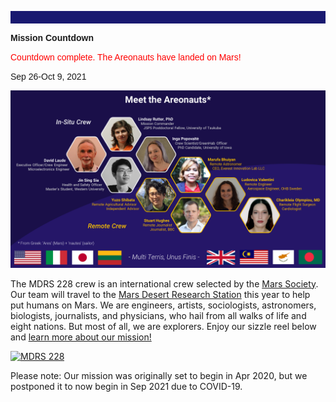 <p align="center" style="padding: 10px; color: Gainsboro; background-color: MidnightBlue">
  
<font face="arial"><b>Mission Countdown</b><br></font>
  
<font face="arial" style="color:red">Countdown complete. The Areonauts have landed on Mars!</b><br></font>

<font face="arial">Sep 26-Oct 9, 2021</font>
</p>

![Image description](Crew.png)

The MDRS 228 crew is an international crew selected by the [Mars Society](https://www.marssociety.org/). Our team will travel to the [Mars Desert Research Station](https://mdrs.marssociety.org/about-the-mdrs/) this year to help put humans on Mars. We are engineers, artists, sociologists, astronomers, biologists, journalists, and physicians, who hail from all walks of life and eight nations. But most of all, we are explorers. Enjoy our sizzle reel below and [learn more about our mission!](mission.md)

[![MDRS 228](https://raw.githubusercontent.com/mdrs228/mdrs228.github.io/master/sizzleReel.png)](https://youtu.be/kisycVLO6k8 "Mars Desert Research Station Crew 228")

Please note: Our mission was originally set to begin in Apr 2020, but we postponed it to now begin in Sep 2021 due to COVID-19. 
